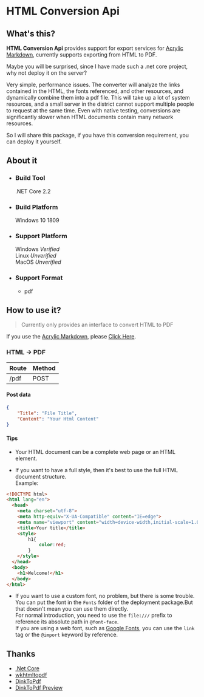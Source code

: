 # HTML Conversion Api

## What's this?

**HTML Conversion Api** provides support for export services for [Acrylic Markdown]('https://www.microsoft.com/en-us/p/acrylic-markdown/9mx0mgjmjnbj'), currently supports exporting from HTML to PDF.

Maybe you will be surprised, since I have made such a .net core project, why not deploy it on the server?

Very simple, performance issues. The converter will analyze the links contained in the HTML, the fonts referenced, and other resources, and dynamically combine them into a pdf file. This will take up a lot of system resources, and a small server in the district cannot support multiple people to request at the same time. Even with native testing, conversions are significantly slower when HTML documents contain many network resources.

So I will share this package, if you have this conversion requirement, you can deploy it yourself.

## About it

- ### Build Tool  
    .NET Core 2.2
- ### Build Platform  
    Windows 10 1809
- ### Support Platform  
    Windows  *Verified*  
    Linux  *Unverified*  
    MacOS *Unverified*
- ### Support Format  
    - pdf  

## How to use it?

> Currently only provides an interface to convert HTML to PDF

If you use the [Acrylic Markdown](https://www.microsoft.com/en-us/p/acrylic-markdown/9mx0mgjmjnbj), please [Click Here](https://blog.richasy.cn/document/acrmd/conversion.html).

### HTML -> PDF

|Route|Method|
|-|-|
|/pdf|POST|

#### Post data

```json
{
    "Title": "File Title",
    "Content": "Your Html Content"
}
```

#### Tips

- Your HTML document can be a complete web page or an HTML element.

- If you want to have a full style, then it's best to use the full HTML document structure.  
Example:  
```html
<!DOCTYPE html>
<html lang="en">
  <head>
    <meta charset="utf-8">
    <meta http-equiv="X-UA-Compatible" content="IE=edge">
    <meta name="viewport" content="width=device-width,initial-scale=1.0,maximum-scale=1.0, user-scalable=0;">
    <title>Your title</title>
    <style>
        h1{
            color:red;
        }
    </style>
  </head>
  <body>
    <h1>Welcome!</h1>
  </body>
</html>
```
- If you want to use a custom font, no problem, but there is some trouble.  
You can put the font in the `Fonts` folder of the deployment package.But that doesn't mean you can use them directly.  
For normal introduction, you need to use the `file:///` prefix to reference its absolute path in `@font-face`.  
If you are using a web font, such as [Google Fonts](https://fonts.google.com/), you can use the `link` tag or the `@import` keyword by reference.

## Thanks

- [.Net Core](https://github.com/dotnet/core)
- [wkhtmltopdf](https://github.com/wkhtmltopdf/wkhtmltopdf)
- [DinkToPdf](https://github.com/rdvojmoc/DinkToPdf)
- [DinkToPdf Preview](https://github.com/rdvojmoc/DinkToPdf/pull/72)  
